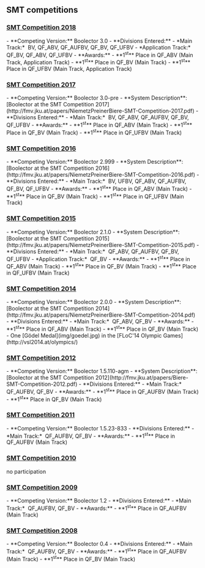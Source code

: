 ## SMT competitions

<h3>
  <a href="http://smtcomp.sourceforge.net/2018/" target="_blank">
    SMT Competition 2018
  </a>
</h3>
  - **Competing Version:** Boolector 3.0
<!--  - **System Description**:
      [Boolector at the SMT Competition 2018](http://fmv.jku.at/papers/NiemetzPreinerBiere-SMT-Competition-2018.pdf) -->
  - **Divisions Entered:**
    - *Main Track:*&nbsp; BV, QF_ABV, QF_AUFBV, QF_BV, QF_UFBV
    - *Application Track:*&nbsp; QF_BV, QF_ABV, QF_UFBV
  - **Awards:**
    - **1<sup>st</sup>** Place in QF_ABV (Main Track, Application Track)
    - **1<sup>st</sup>** Place in QF_BV (Main Track)
    - **1<sup>st</sup>** Place in QF_UFBV (Main Track, Application Track)

<h3>
  <a href="http://smtcomp.sourceforge.net/2017/" target="_blank">
    SMT Competition 2017
  </a>
</h3>
  - **Competing Version:** Boolector 3.0-pre
  - **System Description**:
      [Boolector at the SMT Competition 2017](http://fmv.jku.at/papers/NiemetzPreinerBiere-SMT-Competition-2017.pdf)
  - **Divisions Entered:**
    - *Main Track:*&nbsp; BV, QF_ABV, QF_AUFBV, QF_BV, QF_UFBV
  - **Awards:**
    - **1<sup>st</sup>** Place in QF_ABV (Main Track)
    - **1<sup>st</sup>** Place in QF_BV (Main Track)
    - **1<sup>st</sup>** Place in QF_UFBV (Main Track)


<h3>
  <a href="http://smtcomp.sourceforge.net/2016/" target="_blank">
    SMT Competition 2016
  </a>
</h3>
  - **Competing Version:** Boolector 2.999
  - **System Description**:
      [Boolector at the SMT Competition 2016](http://fmv.jku.at/papers/NiemetzPreinerBiere-SMT-Competition-2016.pdf)
  - **Divisions Entered:**
    - *Main Track:*&nbsp; BV, UFBV, QF_ABV, QF_AUFBV, QF_BV, QF_UFBV
  - **Awards:**
    - **1<sup>st</sup>** Place in QF_ABV (Main Track)
    - **1<sup>st</sup>** Place in QF_BV (Main Track)
    - **1<sup>st</sup>** Place in QF_UFBV (Main Track)

<h3>
  <a href="http://smtcomp.sourceforge.net/2015/" target="_blank">
    SMT Competition 2015
  </a>
</h3>
  - **Competing Version:** Boolector 2.1.0
  - **System Description**:
      [Boolector at the SMT Competition 2015](http://fmv.jku.at/papers/NiemetzPreinerBiere-SMT-Competition-2015.pdf)
  - **Divisions Entered:**
    - *Main Track:*&nbsp; QF_ABV, QF_AUFBV, QF_BV, QF_UFBV
    - *Application Track:*&nbsp; QF_BV
  - **Awards:**
    - **1<sup>st</sup>** Place in QF_ABV (Main Track)
    - **1<sup>st</sup>** Place in QF_BV (Main Track)
    - **1<sup>st</sup>** Place in QF_UFBV (Main Track)

<h3>
  <a href="http://smtcomp.sourceforge.net/2014/" target="_blank">
    SMT Competition 2014
  </a>
</h3>
  - **Competing Version:** Boolector 2.0.0
  - **System Description**:
      [Boolector at the SMT Competition 2014](http://fmv.jku.at/papers/NiemetzPreinerBiere-SMT-Competition-2014.pdf)
  - **Divisions Entered:**
    - *Main Track:*&nbsp; QF_ABV, QF_BV
  - **Awards:**
    - **1<sup>st</sup>** Place in QF_ABV (Main Track)
    - **1<sup>st</sup>** Place in QF_BV (Main Track)
    - One [G&ouml;del Medal](img/goedel.jpg) in the [FLoC'14 Olympic Games](http://vsl2014.at/olympics/)

<h3>
  <a href="http://smtcomp.sourceforge.net/2012/" target="_blank">
    SMT Competition 2012
  </a>
</h3>
  - **Competing Version:** Boolector 1.5.110-agm
  - **System Description**:
      [Boolector at the SMT Competition 2012](http://fmv.jku.at/papers/Biere-SMT-Competition-2012.pdf)
  - **Divisions Entered:**
    - *Main Track:*&nbsp; QF_AUFBV, QF_BV
  - **Awards:**
    - **1<sup>st</sup>** Place in QF_AUFBV (Main Track)
    - **1<sup>st</sup>** Place in QF_BV (Main Track)

<h3>
  <a href="http://smtcomp.sourceforge.net/2011/" target="_blank">
    SMT Competition 2011
  </a>
</h3>
  - **Competing Version:** Boolector 1.5.23-833
  - **Divisions Entered:**
    - *Main Track:*&nbsp; QF_AUFBV, QF_BV
  - **Awards:**
    - **1<sup>st</sup>** Place in QF_AUFBV (Main Track)

<h3>
  <a href="http://smtcomp.sourceforge.net/2010/" target="_blank">
    SMT Competition 2010
  </a>
</h3>

no participation

<h3>
  <a href="http://smtcomp.sourceforge.net/2009/" target="_blank">
    SMT Competition 2009
  </a>
</h3>
  - **Competing Version:** Boolector 1.2
  - **Divisions Entered:**
    - *Main Track:*&nbsp; QF_AUFBV, QF_BV
  - **Awards:**
    - **1<sup>st</sup>** Place in QF_AUFBV (Main Track)

<h3>
  <a href="http://smtcomp.sourceforge.net/2008/" target="_blank">
    SMT Competition 2008
  </a>
</h3>
  - **Competing Version:** Boolector 0.4
  - **Divisions Entered:**
    - *Main Track:*&nbsp; QF_AUFBV, QF_BV 
  - **Awards:**
    - **1<sup>st</sup>** Place in QF_AUFBV (Main Track)
    - **1<sup>st</sup>** Place in QF_BV (Main Track)


